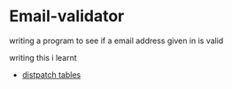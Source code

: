 # Email-validator
writing a program to see if a email address given in is valid

writing this i learnt
* [distpatch tables](https://github.com/LucaGreenshields/Coding-TIL/blob/master/dispatch_tables.md)
